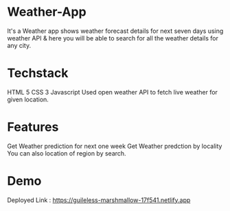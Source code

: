 # Weather-App
It's a Weather app shows weather forecast details for next seven days using weather API & here you will be able to search for all the weather details for any city.

# Techstack
HTML 5
CSS 3
Javascript
Used open weather API to fetch live weather for given location.
# Features
Get Weather prediction for next one week
Get Weather predction by locality
You can also location of region by search.
# Demo
Deployed Link : https://guileless-marshmallow-17f541.netlify.app
